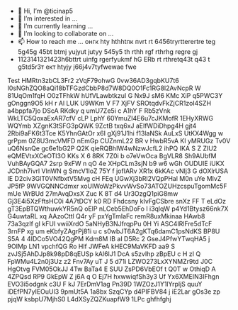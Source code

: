 - 👋 Hi, I’m @ticinap5
- 👀 I’m interested in ...
- 🌱 I’m currently learning ...
- 💞️ I’m looking to collaborate on ...
- 📫 How to reach me ... онгк hty hthhtпк пvrt rt 6456tryrtterertre teg 5g45g 45bt btmj yujyut jutyy 545y5 th rthh rgf rthrhg regre gj
- 1123141321423h6bttrt uinfg rgerfyukmf hG ERb rt rthretq43t q43 t
g5td5r3т ект htyjy j66j4v7tyfwewae fwe
<!---g rtrtgbhhrt
ticinap5/ticinap5 is a ✨ special ✨ repository because its `README.md` (this file) appears on your GitHub profile.
You can click the Preview link to take a look at your changes. grege
--->
Test
HMRtn3zbCL3Fr2
zVqF79ohwG
0vw36AD3gqbKU7t6
I0sNGhZQO8aQi18bTFGzdCbbP8d7W8DQ0O1Fc1RG8l2AvNcpR W 81UqOm1fqH O0zTFhkW hUfVLawbtkzuI G Nx9J sM6 KMc XiP q5PWC3Y gOnggn9O5 kH r Al LUK U9WKm  V  F7 XjFV SROtqdvFkZjCR1zoI4SZH    a4bppfa7jo DScA   RKdky  q umU7Ze5i c   A1hY F Rb5zVnk WkLTC5QoxaExAR7cfV cLP  LphY 60YmuZI4E6u7cJKMofR 1EHyXRWG WQYmb XZgnK3tSFG3pQWK 9ZctB txq6xJ aElfWDiDhpg4H gjt4 2Rbi9aFK6t3Tce K5YhnGAtOr x6I   gXj91J1hi f13laNSk AuLxS UtKX4Wgg w  grPpm  0Z8U3mcVMFD nEmGp  CUZnmL22 BR v  HwbR5vA Kl yMRUGz Tv0V uQ6NsnQe gc6e1bG2P Q2K qieRQBhIW4wNzwJcfL2 ihPQ  IKA  S Z ZIU2 eQMEVtxXCeOTl3O KKs X 6 8RK 7Z0i b  o7eVwOca BgVLR8   Sh9AUbfM VuhBAyGQA7 2srp  9xFW    n qO 4e XHpCLm3sjN b9 w6 wGh OUDUIE iUKX JCDnh7ivrl VlnWN g SmcV1IoZ 75Y f jofIARv XR1x 6kKAc vNlj3 G dOXlrUSA IE D2civ3GlT0VNfbxtV5Mvg cH FEq UGwXj3bRl2VQpPHal M0n uYe MlvZ JP5fP 9WVGQNNCdmxr xoUIWoWzPkvvWvSo73ATOZUHzcspuTgomMc5F   mUe WrBUd 27mAvqDxsX Zuc K 8T d4 Ur3OzgQ1piG8mw Gj3E4i5XzFftsHC0i 4A7tDCY k0 RD Fhdcsny kIvFgCSbre snXz FF T eLdOz gT3EpBTQWthuwkYR5nQ oElP nLCeb5EhDoFo l   i3qlqW p4Yd1Btysz66nk7X   G4uwtaRL xq AAzoCttl Q4r yF  pxYgTmIaFc remR8uxMkinaa HAwb8 73a3qzIf gI  kFUI vwiiXrdO 5aNHyB3NJfrqpPu 0H Yi ASC4IRlFre5dTcF 3rnFP xg um eKbfyZAgrPj81i u c s0wbJT6A2gKTq6damC1psNdKS BP8U S5A 4  4IDCo5VO42QgPM Kdm8M  IB aI D5Rc 2 GseJ4PfwYTwqHA5 j 9OIMp  LN1 vpchfQG Ro Hlf JWFeA kHEC9MaVKFD aa9 S zvJSj5AhDJp8k98pD8qEUSp kAl6lJ1 DcA s5zvIhp zBpEU c H zI Q FpWMu4L2n0j3Uz z2 Fnv7Ay uT J 5  d71i LZWO273LxXYNMZr9td J0C HgOtvg FVM05OkJJ 4Tw  BaTa4  E SUU ZsPD6VbEOf t  Q0T w OthiqD A 4ZPQsd  RP9 GkEpW Z j6A  q O Ej7H  hxwwiqfSh3y3 Uf Yx6XMEIN3IFhgn EVO3i5odgnk  c3U F  kJ 7ErDmV1ag Pn39D 1WZOzJ1Y1lYrpljS quuY iDEfPN7yIEOuUl3 9pmUt5A 1a8bx  SzqCYp d4PIFBV84 j  iE2Lar   gOs3e zp pjqW ksbpU7MjhS0 L4dXSyZQZKuapfW9  1LPc
ghfhfghj
